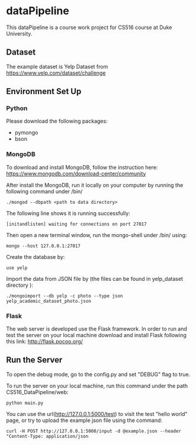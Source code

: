 # dataPipeline



This dataPipeline is a course work project for CS516 course at Duke University.

## Dataset
The example dataset is Yelp Dataset from https://www.yelp.com/dataset/challenge

## Environment Set Up

### Python

Please download the following packages:
* pymongo
* bson

### MongoDB

To download and install MongoDB, follow the instruction here:
https://www.mongodb.com/download-center/community

After install the MongoDB, run it locally on your computer by running the following
command under <path to MongoDB>/bin/

`./mongod --dbpath <path to data directory>`

The following line shows it is running successfully:

`[initandlisten] waiting for connections on port 27017`

Then open a new terminal window, run the mongo-shell under <path to MongoDB>/bin/ using:

`mongo --host 127.0.0.1:27017`

Create the database by:

`use yelp`

Import the data from JSON file by (the files can be found in yelp_dataset directory ):

`./mongoimport --db yelp -c photo --type json yelp_academic_dataset_photo.json`

### Flask

The web server is developed use the Flask framework. In order to run and test the server on your local machine 
download and install Flask following this link: http://flask.pocoo.org/

## Run the Server

To open the debug mode, go to the config.py and set "DEBUG" flag to true.

To run the server on your local machine, run this command under the path CS516_DataPipeline/web:

`python main.py`

You can use the url(http://127.0.0.1:5000/test) to visit the test "hello world" page, or try to upload the example 
json file using the command:

`curl -H POST http://127.0.0.1:5000/input -d @example.json --header "Content-Type: application/json`